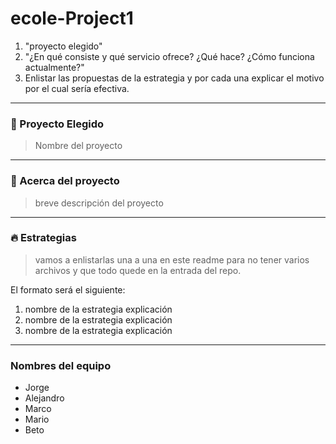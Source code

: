 # ecole-Project1

1. "proyecto elegido"
2. "¿En qué consiste y qué servicio ofrece? ¿Qué hace? ¿Cómo funciona actualmente?" 
3. Enlistar las propuestas de la estrategia y por cada una explicar el motivo por el cual sería efectiva.

------------

### 🚀 Proyecto Elegido

>Nombre del proyecto

------------

### 🤔 Acerca del proyecto
>breve descripción del proyecto

------------

### 🔥 Estrategias
>vamos a enlistarlas una a una en este readme para no tener varios archivos y que todo quede en la entrada del repo.

El formato será el siguiente:
1. nombre de la estrategia
	explicación
2. nombre de la estrategia
	explicación
3. nombre de la estrategia
	explicación

------------

### Nombres del equipo
- Jorge
- Alejandro
- Marco
- Mario
- Beto
